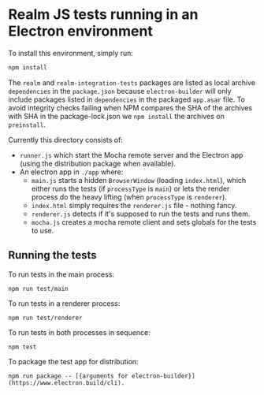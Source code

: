 # Realm JS tests running in an Electron environment

To install this environment, simply run:

```bash
npm install
```

The `realm` and `realm-integration-tests` packages are listed as local archive `dependencies` in the `package.json` because `electron-builder` will only include packages listed in `dependencies` in the packaged `app.asar` file. To avoid integrity checks failing when NPM compares the SHA of the archives with SHA in the package-lock.json we `npm install` the archives on `preinstall`.

Currently this directory consists of:
- `runner.js` which start the Mocha remote server and the Electron app (using the distribution package when available).
- An electron app in `./app` where:
  - `main.js` starts a hidden `BrowserWindow` (loading `index.html`), which either runs the tests (if `processType` is `main`) or lets the render process do the heavy lifting (when `processType` is `renderer`).
  - `index.html` simply requires the `renderer.js` file - nothing fancy.
  - `renderer.js` detects if it's supposed to run the tests and runs them.
  - `mocha.js` creates a mocha remote client and sets globals for the tests to use.

## Running the tests

To run tests in the main process:

    npm run test/main

To run tests in a renderer process:

    npm run test/renderer

To run tests in both processes in sequence:

    npm test

To package the test app for distribution:

    npm run package -- [{arguments for electron-builder}](https://www.electron.build/cli).
